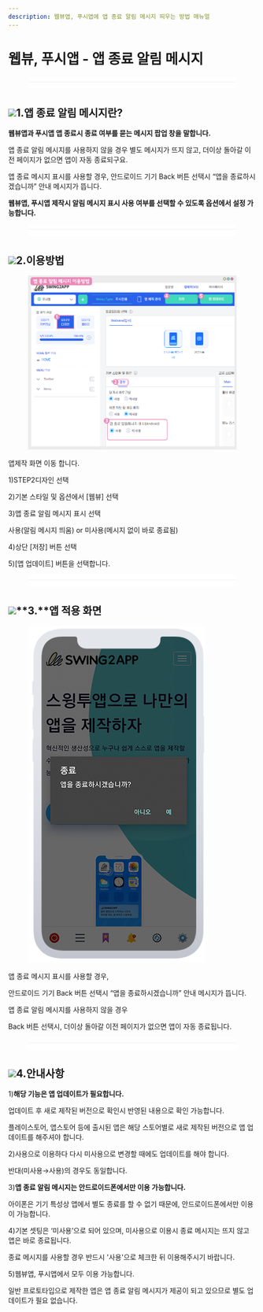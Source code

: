 ```yaml
---
description: 웹뷰앱, 푸시앱에 앱 종료 알림 메시지 띄우는 방법 매뉴얼
---
```


# 웹뷰, 푸시앱 - 앱 종료 알림 메시지

<figure><img src="../../.gitbook/assets/구분선 (6).PNG" alt=""><figcaption></figcaption></figure>

## ![](https://wp.swing2app.co.kr/wp-content/uploads/2020/04/%EB%8B%A8%EB%9D%BD1-1.png)**1.앱 종료 알림 메시지란?**



**웹뷰앱과 푸시앱 앱 종료시 종료 여부를 묻는 메시지 팝업 창을 말합니다.**

앱 종료 알림 메시지를 사용하지 않을 경우 별도 메시지가 뜨지 않고, 더이상 돌아갈 이전 페이지가 없으면 앱이 자동 종료되구요.&#x20;

앱 종료 메시지 표시를 사용할 경우, 안드로이드 기기 Back 버튼 선택시 “앱을 종료하시겠습니까” 안내 메시지가 뜹니다.

**웹뷰앱, 푸시앱 제작시 알림 메시지 표시 사용 여부를 선택할 수 있도록 옵션에서 설정 가능합니다.**&#x20;

<figure><img src="../../.gitbook/assets/구분선 (6).PNG" alt=""><figcaption></figcaption></figure>

## ![](https://wp.swing2app.co.kr/wp-content/uploads/2020/04/%EB%8B%A8%EB%9D%BD1-1.png)**2.이용방법**

<div align="left">

<figure><img src="../../.gitbook/assets/앱종료-메시지-이용 (1).png" alt=""><figcaption></figcaption></figure>

</div>

앱제작 화면 이동 합니다.

1\)STEP2디자인 선택

2\)기본 스타일 및 옵션에서 \[웹뷰] 선택

3\)앱 종료 알림 메시지 표시 선택&#x20;

사용(알림 메시지 띄움) or 미사용(메시지 없이 바로 종료됨)&#x20;

4\)상단 \[저장] 버튼 선택

5\)\[앱 업데이트] 버튼을 선택합니다.&#x20;

<figure><img src="../../.gitbook/assets/구분선 (6).PNG" alt=""><figcaption></figcaption></figure>

## ![](https://wp.swing2app.co.kr/wp-content/uploads/2020/04/%EB%8B%A8%EB%9D%BD1-1.png)**3.**앱 적용 화면

<div align="left">

<figure><img src="../../.gitbook/assets/앱종료메시지업데이트(폰).png" alt=""><figcaption></figcaption></figure>

</div>

앱 종료 메시지 표시를 사용할 경우,&#x20;

안드로이드 기기 Back 버튼 선택시 “앱을 종료하시겠습니까” 안내 메시지가 뜹니다.



앱 종료 알림 메시지를 사용하지 않을 경우&#x20;

Back 버튼 선택시, 더이상 돌아갈 이전 페이지가 없으면 앱이 자동 종료됩니다.&#x20;

<figure><img src="../../.gitbook/assets/구분선 (6).PNG" alt=""><figcaption></figcaption></figure>

## ![](https://wp.swing2app.co.kr/wp-content/uploads/2020/04/%EB%8B%A8%EB%9D%BD1-1.png)4.안내사항

1\)**해당 기능은 앱 업데이트가 필요합니다.**

업데이트 후 새로 제작된 버전으로 확인시 반영된 내용으로 확인 가능합니다.

플레이스토어, 앱스토어 등에 출시된 앱은 해당 스토어별로 새로 제작된 버전으로 앱 업데이트를 해주셔야 합니다.



2\)사용으로 이용하다 다시 미사용으로 변경할 때에도 업데이트를 해야 합니다.

반대(미사용→사용)의 경우도 동일합니다.&#x20;



3\)**앱 종료 알림 메시지는 안드로이드폰에서만 이용 가능합니다.**

아이폰은 기기 특성상 앱에서 별도 종료를 할 수 없기 때문에, 안드로이드폰에서만 이용이 가능합니다.



4\)기본 셋팅은 ‘미사용’으로 되어 있으며, 미사용으로 이용시 종료 메시지는 뜨지 않고 앱은 바로 종료됩니다.&#x20;

종료 메시지를 사용할 경우 반드시 '사용'으로 체크한 뒤 이용해주시기 바랍니다.



5\)웹뷰앱, 푸시앱에서 모두 이용 가능합니다.&#x20;

일반 프로토타입으로 제작한 앱은 앱 종료 알림 메시지가 제공이 되고 있으므로 별도 업데이트가 필요 없습니다.&#x20;




